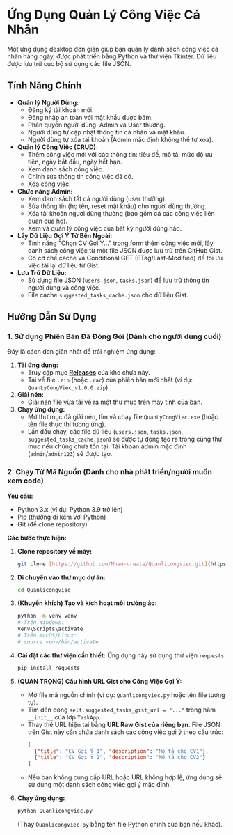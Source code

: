 # Ứng Dụng Quản Lý Công Việc Cá Nhân

Một ứng dụng desktop đơn giản giúp bạn quản lý danh sách công việc cá nhân hàng ngày, được phát triển bằng Python và thư viện Tkinter. Dữ liệu được lưu trữ cục bộ sử dụng các file JSON.

## Tính Năng Chính

* **Quản lý Người Dùng:**
    * Đăng ký tài khoản mới.
    * Đăng nhập an toàn với mật khẩu được băm.
    * Phân quyền người dùng: Admin và User thường.
    * Người dùng tự cập nhật thông tin cá nhân và mật khẩu.
    * Người dùng tự xóa tài khoản (Admin mặc định không thể tự xóa).
* **Quản lý Công Việc (CRUD):**
    * Thêm công việc mới với các thông tin: tiêu đề, mô tả, mức độ ưu tiên, ngày bắt đầu, ngày hết hạn.
    * Xem danh sách công việc.
    * Chỉnh sửa thông tin công việc đã có.
    * Xóa công việc.
* **Chức năng Admin:**
    * Xem danh sách tất cả người dùng (user thường).
    * Sửa thông tin (họ tên, reset mật khẩu) cho người dùng thường.
    * Xóa tài khoản người dùng thường (bao gồm cả các công việc liên quan của họ).
    * Xem và quản lý công việc của bất kỳ người dùng nào.
* **Lấy Dữ Liệu Gợi Ý Từ Bên Ngoài:**
    * Tính năng "Chọn CV Gợi Ý..." trong form thêm công việc mới, lấy danh sách công việc từ một file JSON được lưu trữ trên GitHub Gist.
    * Có cơ chế cache và Conditional GET (ETag/Last-Modified) để tối ưu việc tải lại dữ liệu từ Gist.
* **Lưu Trữ Dữ Liệu:**
    * Sử dụng file JSON (`users.json`, `tasks.json`) để lưu trữ thông tin người dùng và công việc.
    * File cache `suggested_tasks_cache.json` cho dữ liệu Gist.

## Hướng Dẫn Sử Dụng

### 1. Sử dụng Phiên Bản Đã Đóng Gói (Dành cho người dùng cuối)

Đây là cách đơn giản nhất để trải nghiệm ứng dụng:

1.  **Tải ứng dụng:**
    * Truy cập mục **[Releases](https://github.com/Nhan-create/Quanlicongviec/releases)** của kho chứa này.
    * Tải về file `.zip` (hoặc `.rar`) của phiên bản mới nhất (ví dụ: `QuanLyCongViec_v1.0.0.zip`).
2.  **Giải nén:**
    * Giải nén file vừa tải về ra một thư mục trên máy tính của bạn.
3.  **Chạy ứng dụng:**
    * Mở thư mục đã giải nén, tìm và chạy file `QuanLyCongViec.exe` (hoặc tên file thực thi tương ứng).
    * Lần đầu chạy, các file dữ liệu (`users.json`, `tasks.json`, `suggested_tasks_cache.json`) sẽ được tự động tạo ra trong cùng thư mục nếu chúng chưa tồn tại. Tài khoản admin mặc định (`admin`/`admin123`) sẽ được tạo.

### 2. Chạy Từ Mã Nguồn (Dành cho nhà phát triển/người muốn xem code)

**Yêu cầu:**
* Python 3.x (ví dụ: Python 3.9 trở lên)
* Pip (thường đi kèm với Python)
* Git (để clone repository)

**Các bước thực hiện:**

1.  **Clone repository về máy:**
    ```bash
    git clone [https://github.com/Nhan-create/Quanlicongviec.git](https://github.com/Nhan-create/Quanlicongviec.git)
    ```
2.  **Di chuyển vào thư mục dự án:**
    ```bash
    cd Quanlicongviec
    ```
3.  **(Khuyến khích) Tạo và kích hoạt môi trường ảo:**
    ```bash
    python -m venv venv
    # Trên Windows:
    venv\Scripts\activate
    # Trên macOS/Linux:
    # source venv/bin/activate
    ```
4.  **Cài đặt các thư viện cần thiết:**
    Ứng dụng này sử dụng thư viện `requests`.
    ```bash
    pip install requests
    ```
5.  **(QUAN TRỌNG) Cấu hình URL Gist cho Công Việc Gợi Ý:**
    * Mở file mã nguồn chính (ví dụ: `Quanlicongviec.py` hoặc tên file tương tự).
    * Tìm đến dòng `self.suggested_tasks_gist_url = "..."` trong hàm `__init__` của lớp `TaskApp`.
    * Thay thế URL hiện tại bằng **URL Raw Gist của riêng bạn**. File JSON trên Gist này cần chứa danh sách các công việc gợi ý theo cấu trúc:
        ```json
        [
          {"title": "CV Gợi Ý 1", "description": "Mô tả cho CV1"},
          {"title": "CV Gợi Ý 2", "description": "Mô tả cho CV2"}
        ]
        ```
    * Nếu bạn không cung cấp URL hoặc URL không hợp lệ, ứng dụng sẽ sử dụng một danh sách công việc gợi ý mặc định.

6.  **Chạy ứng dụng:**
    ```bash
    python Quanlicongviec.py 
    ```
    (Thay `Quanlicongviec.py` bằng tên file Python chính của bạn nếu khác).
